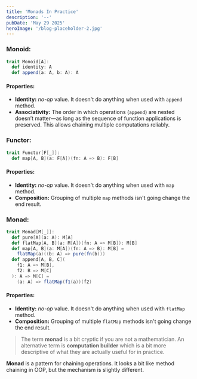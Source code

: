 ```yaml
---
title: 'Monads In Practice'
description: '--'
pubDate: 'May 29 2025'
heroImage: '/blog-placeholder-2.jpg'
---
```


### Monoid:
```scala
trait Monoid[A]:
  def identity: A
  def append(a: A, b: A): A
```
#### Properties:
- **Identity:** *no-op* value. It doesn't do anything when used with `append` method.
- **Associativity:** The order in which operations (`append`) are nested doesn’t matter—as long as the sequence of function applications is preserved. This allows chaining multiple computations reliably.

### Functor:
```scala
trait Functor[F[_]]:
  def map[A, B](a: F[A])(fn: A => B): F[B]
```
#### Properties:
- **Identity:** *no-op* value. It doesn't do anything when used with `map` method.
- **Composition:** Grouping of multiple `map` methods isn't going change the end result.

### Monad:
```scala
trait Monad[M[_]]:
  def pure[A](a: A): M[A]
  def flatMap[A, B](a: M[A])(fn: A => M[B]): M[B]
  def map[A, B](a: M[A])(fn: A => B): M[B] =
	flatMap(a)((b: A) => pure(fn(b)))
  def append[A, B, C](
	f1: A => M[B],
	f2: B => M[C]
  ): A => M[C] =
    (a: A) => flatMap(f1(a))(f2)
```
#### Properties:
- **Identity:** *no-op* value. It doesn't do anything when used with `flatMap` method.
- **Composition:** Grouping of multiple `flatMap` methods isn't going change the end result.

> The term **monad** is a bit cryptic if you are not a mathematician.
> An alternative term is **computation builder** which is a bit more descriptive of what they are actually useful for in practice.

**Monad** is a pattern for chaining operations. It looks a bit like method chaining in OOP, but the mechanism is slightly different.